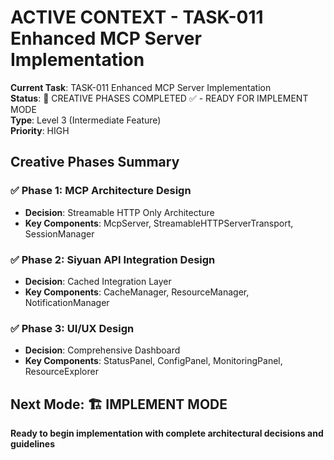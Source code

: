 # ACTIVE CONTEXT - TASK-011 Enhanced MCP Server Implementation

**Current Task**: TASK-011 Enhanced MCP Server Implementation  
**Status**: 🎨 CREATIVE PHASES COMPLETED ✅ - READY FOR IMPLEMENT MODE  
**Type**: Level 3 (Intermediate Feature)  
**Priority**: HIGH  

## Creative Phases Summary

### ✅ Phase 1: MCP Architecture Design
- **Decision**: Streamable HTTP Only Architecture
- **Key Components**: McpServer, StreamableHTTPServerTransport, SessionManager

### ✅ Phase 2: Siyuan API Integration Design  
- **Decision**: Cached Integration Layer
- **Key Components**: CacheManager, ResourceManager, NotificationManager

### ✅ Phase 3: UI/UX Design
- **Decision**: Comprehensive Dashboard
- **Key Components**: StatusPanel, ConfigPanel, MonitoringPanel, ResourceExplorer

## Next Mode: 🏗️ IMPLEMENT MODE
**Ready to begin implementation with complete architectural decisions and guidelines**

